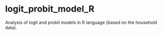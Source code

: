 # logit_probit_model_R
Analysis of logit and probit models in R language (based on the household data).

